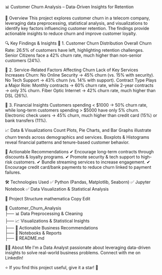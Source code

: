 📊 Customer Churn Analysis – Data-Driven Insights for Retention

🚀 Overview
This project explores customer churn in a telecom company, leveraging data preprocessing, statistical analysis, and visualizations to identify key factors influencing customer retention. The findings provide actionable insights to reduce churn and improve customer loyalty.

🔍 Key Findings & Insights
📌 1. Customer Churn Distribution
Overall Churn Rate: 26.5% of customers have left, highlighting retention challenges.
Senior Citizens face a 42% churn rate, much higher than non-senior customers (24%).

📌 2. Service-Related Factors Affecting Churn
Lack of Key Services Increases Churn:
No Online Security → 45% churn (vs. 15% with security).
No Tech Support → 43% churn (vs. 14% with support).
Contract Type Plays a Major Role:
Monthly contracts → 60% churn rate, while 2-year contracts → only 3% churn.
Fiber Optic Internet → 42% churn rate, much higher than DSL (26%).

📌 3. Financial Insights
Customers spending < $1000 → 50% churn rate, while long-term customers spending > $5000 have only 5% churn.
Electronic check users → 45% churn, much higher than credit card (15%) or bank transfers (11%).

📈 Data & Visualizations
Count Plots, Pie Charts, and Bar Graphs illustrate churn trends across demographics and services.
Boxplots & Histograms reveal financial patterns and tenure-based customer behavior.

🎯 Actionable Recommendations
✔ Encourage long-term contracts through discounts & loyalty programs.
✔ Promote security & tech support to high-risk customers.
✔ Bundle streaming services to increase engagement.
✔ Encourage credit card/bank payments to reduce churn linked to payment failures.

🛠 Technologies Used
✅ Python (Pandas, Matplotlib, Seaborn)
✅ Jupyter Notebook
✅ Data Visualization & Statistical Analysis

📂 Project Structure
mathematica
Copy
Edit

📂 Customer_Churn_Analysis  
 ├── 📊 Data Preprocessing & Cleaning  
 ├── 📈 Visualizations & Statistical Insights  
 ├── 📑 Actionable Business Recommendations  
 ├── 📂 Notebooks & Reports  
 ├── 📄 README.md  
 
👨‍💻 About Me
I'm a Data Analyst passionate about leveraging data-driven insights to solve real-world business problems. Connect with me on LinkedIn!

⭐ If you find this project useful, give it a star! 🌟

